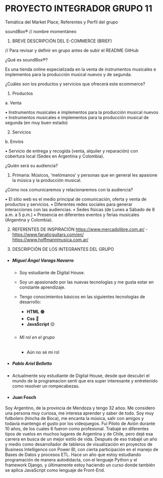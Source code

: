 # PROYECTO INTEGRADOR GRUPO 11
Temática del Market Place, Referentes y Perfil del grupo

soundBox® 
// nombre momentáneo

1. BREVE DESCRIPCIÓN DEL E-COMMERCE (BRIEF)
 
// Para revisar y definir en grupo antes de subir el README GitHub

¿Qué es soundBox®?

Es una tienda online especializada en la venta de instrumentos musicales e implementos para la producción musical nuevos y de segunda.

¿Cuáles son los productos y servicios que ofrecerá este ecommerce?

1)	Productos

a.	Venta

•	Instrumentos musicales e implementos para la producción musical nuevos
•	Instrumentos musicales e implementos para la producción musical de segunda (en muy buen estado)

2)	Servicios

b.	Envíos

•	Servicio de entrega y recogida (venta, alquiler y reparación) con cobertura local (Sedes en Argentina y Colombia).

¿Quién será su audiencia?

1)	Primaria: Músicos, ‘melómanos’ y personas que en general les apasione la música y la producción musical.

¿Cómo nos comunicaremos y relacionaremos con la audiencia?

•	El sitio web es el medio principal de comunicación, oferta y venta de productos y servicios. 
•	Diferentes redes sociales para generar interacciones con las audiencias. 
•	Sedes físicas (de Lunes a Sábado de 8 a.m. a 5 p.m.)
•	Presencia en diferentes eventos y ferias musicales (Argentina y Colombia).


2. REFERENTES DE INSPIRACIÓN
https://www.mercadolibre.com.ar/ - https://www.fanaticguitars.com/en/
https://www.hoffmannmusica.com.ar/


3. DESCRIPCIÓN DE LOS INTEGRANTES DEL GRUPO

- ##### Miguel Ángel Varags Navarro
  - Soy estudiante de Digital House.
  - Soy un apasionado por las nuevas tecnologías y me gusta estar en constante aprendizaje.

  - Tengo conocimientos básicos en las siguientes tecnologías de desarrollo:

    - <b>HTML</b> 🟠
    - <b>Css</b> 🔵
    - <b>JavaScript</b> 🟡
  - ###### Mi rol en el grupo
    - Aún no sé mi rol  

- ##### Pablo Ariel Bellotto
- Actualmente soy estudiante de Digital House, desde que descubri el mundo de la programacion senti que era super interesante y entretenido como resolver un rompecabezas.

- #### Juan Fosch
Soy Argentino, de la provincia de Mendoza y tengo 32 años. Me considero una persona muy curiosa, me interesa aprender y saber de todo.
Soy muy futbolero (hincha de Boca), me encanta la música, salir con amigos y todavía mantengo el gusto por los videojuegos.
Fui Piloto de Avión durante 10 años, de los cuales 6 fueron como profesional. Trabajé en diferentes tipos de vuelos en muchos lugares de Argentina y de Chile, pero dejé esa carrera en busca de un mejor estilo de vida. 
Después de eso trabajé un año y medio como desarrollador de tableros de visualización en proyectos de Business Intelligence con Power BI, con cierta participación en el manejo de Bases de Datos y procesos ETL.
Hace un año que estoy estudiando programación de manera autodidacta, con el lenguaje Python y el framework Django, y últimamente estoy haciendo un curso donde también se aplica JavaScript como lenguaje de Front-End.
